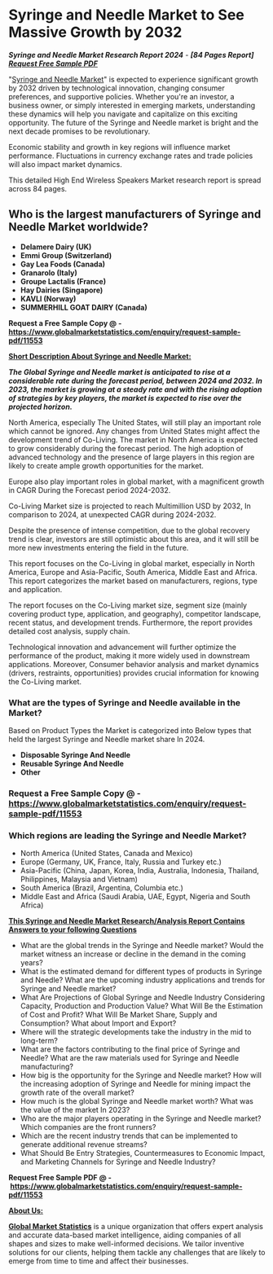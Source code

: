 <h1>Syringe and Needle Market to See Massive Growth by 2032</h1>
<p><em><strong>Syringe and Needle Market Research Report 2024</strong></em>&nbsp;-&nbsp;<em><strong>[84 Pages Report] </strong></em><em><strong><a href="https://www.globalmarketstatistics.com/enquiry/request-sample-pdf/11553">Request Free Sample PDF</a></strong></em></p>
<p>"<a href="https://www.globalmarketstatistics.com/market-reports/syringe-and-needle-market-11553">Syringe and Needle Market</a>" is expected to experience significant growth by 2032 driven by technological innovation, changing consumer preferences, and supportive policies. Whether you're an investor, a business owner, or simply interested in emerging markets, understanding these dynamics will help you navigate and capitalize on this exciting opportunity. The future of the&nbsp;Syringe and Needle market is bright and the next decade promises to be revolutionary.</p>
<p>Economic stability and growth in key regions will influence market performance. Fluctuations in currency exchange rates and trade policies will also impact market dynamics.</p>
<p>This detailed&nbsp;High End Wireless Speakers Market research report is spread across 84 pages.</p>
<h2><strong>Who is the largest manufacturers of Syringe and Needle Market worldwide?</strong></h2>
<ul>
<li><strong>Delamere Dairy (UK)</strong></li>
<li><strong>Emmi Group (Switzerland)</strong></li>
<li><strong>Gay Lea Foods (Canada)</strong></li>
<li><strong>Granarolo (Italy)</strong></li>
<li><strong>Groupe Lactalis (France)</strong></li>
<li><strong>Hay Dairies (Singapore)</strong></li>
<li><strong>KAVLI (Norway)</strong></li>
<li><strong>SUMMERHILL GOAT DAIRY (Canada)</strong></li>
</ul>
<p><strong>Request a Free Sample Copy @ - <a href="https://www.globalmarketstatistics.com/enquiry/request-sample-pdf/11553">https://www.globalmarketstatistics.com/enquiry/request-sample-pdf/11553</a></strong></p>
<p><strong><u>Short Description About Syringe and Needle Market:</u></strong></p>
<p><strong><em>The Global Syringe and Needle market is anticipated to rise at a considerable rate during the forecast period, between 2024 and 2032. In 2023, the market is growing at a steady rate and with the rising adoption of strategies by key players, the market is expected to rise over the projected horizon.</em></strong></p>
<p>North America, especially The United States, will still play an important role which cannot be ignored. Any changes from United States might affect the development trend of Co-Living. The market in North America is expected to grow considerably during the forecast period. The high adoption of advanced technology and the presence of large players in this region are likely to create ample growth opportunities for the market.</p>
<p>Europe also play important roles in global market, with a magnificent growth in CAGR During the Forecast period 2024-2032.</p>
<p>Co-Living Market size is projected to reach Multimillion USD by 2032, In comparison to 2024, at unexpected CAGR during 2024-2032.</p>
<p>Despite the presence of intense competition, due to the global recovery trend is clear, investors are still optimistic about this area, and it will still be more new investments entering the field in the future.</p>
<p>This report focuses on the Co-Living in global market, especially in North America, Europe and Asia-Pacific, South America, Middle East and Africa. This report categorizes the market based on manufacturers, regions, type and application.</p>
<p>The report focuses on the Co-Living market size, segment size (mainly covering product type, application, and geography), competitor landscape, recent status, and development trends. Furthermore, the report provides detailed cost analysis, supply chain.</p>
<p>Technological innovation and advancement will further optimize the performance of the product, making it more widely used in downstream applications. Moreover, Consumer behavior analysis and market dynamics (drivers, restraints, opportunities) provides crucial information for knowing the Co-Living market.</p>
<h3>What are the types of Syringe and Needle available in the Market?</h3>
<p>Based on Product Types the Market is categorized into Below types that held the largest Syringe and Needle market share In 2024.</p>
<ul>
<li><strong>Disposable Syringe And Needle</strong></li>
<li><strong>Reusable Syringe And Needle</strong></li>
<li><strong>Other</strong></li>
</ul>
<h3>Request a Free Sample Copy @ - <a href="https://www.globalmarketstatistics.com/enquiry/request-sample-pdf/11553">https://www.globalmarketstatistics.com/enquiry/request-sample-pdf/11553</a></h3>
<h3>Which regions are leading the Syringe and Needle Market?</h3>
<ul>
<li>North America (United States, Canada and Mexico)</li>
<li>Europe (Germany, UK, France, Italy, Russia and Turkey etc.)</li>
<li>Asia-Pacific (China, Japan, Korea, India, Australia, Indonesia, Thailand, Philippines, Malaysia and Vietnam)</li>
<li>South America (Brazil, Argentina, Columbia etc.)</li>
<li>Middle East and Africa (Saudi Arabia, UAE, Egypt, Nigeria and South Africa)</li>
</ul>
<p><strong><u>This Syringe and Needle Market Research/Analysis Report Contains Answers to your following Questions</u></strong></p>
<ul>
<li>What are the global trends in the Syringe and Needle market? Would the market witness an increase or decline in the demand in the coming years?</li>
<li>What is the estimated demand for different types of products in Syringe and Needle? What are the upcoming industry applications and trends for Syringe and Needle market?</li>
<li>What Are Projections of Global Syringe and Needle Industry Considering Capacity, Production and Production Value? What Will Be the Estimation of Cost and Profit? What Will Be Market Share, Supply and Consumption? What about Import and Export?</li>
<li>Where will the strategic developments take the industry in the mid to long-term?</li>
<li>What are the factors contributing to the final price of Syringe and Needle? What are the raw materials used for Syringe and Needle manufacturing?</li>
<li>How big is the opportunity for the Syringe and Needle market? How will the increasing adoption of Syringe and Needle for mining impact the growth rate of the overall market?</li>
<li>How much is the global Syringe and Needle market worth? What was the value of the market In 2023?</li>
<li>Who are the major players operating in the Syringe and Needle market? Which companies are the front runners?</li>
<li>Which are the recent industry trends that can be implemented to generate additional revenue streams?</li>
<li>What Should Be Entry Strategies, Countermeasures to Economic Impact, and Marketing Channels for Syringe and Needle Industry?</li>
</ul>
<p><strong>Request Free Sample PDF @ -&nbsp;<a href="https://www.globalmarketstatistics.com/enquiry/request-sample-pdf/11553">https://www.globalmarketstatistics.com/enquiry/request-sample-pdf/11553</a></strong></p>
<p><strong><u>About Us:</u></strong></p>
<p><strong><a href="https://www.globalmarketstatistics.com/">Global Market Statistics</a></strong> is a unique organization that offers expert analysis and accurate data-based market intelligence, aiding companies of all shapes and sizes to make well-informed decisions. We tailor inventive solutions for our clients, helping them tackle any challenges that are likely to emerge from time to time and affect their businesses.</p>